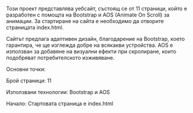 Този проект представлява уебсайт, състоящ се от 11 страници, който е разработен с помощта на Bootstrap и AOS (Animate On Scroll) за анимации. За стартиране на сайта е необходимо да отворите страницата index.html.

Сайтът предлага адаптивен дизайн, благодарение на Bootstrap, което гарантира, че ще изглежда добре на всякакви устройства. AOS е използван за добавяне на визуални ефекти при скролиране, които подобряват потребителското изживяване.

Основни точки:

Брой страници: 11

Използвани технологии: Bootstrap и AOS

Начало: Стартовата страница е index.html
